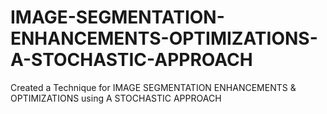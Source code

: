 # IMAGE-SEGMENTATION-ENHANCEMENTS-OPTIMIZATIONS-A-STOCHASTIC-APPROACH
Created a Technique for IMAGE SEGMENTATION ENHANCEMENTS &amp; OPTIMIZATIONS using A STOCHASTIC APPROACH
